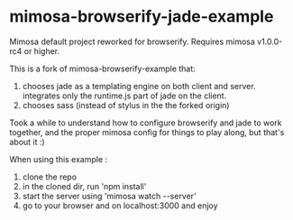 mimosa-browserify-jade-example
=========================

Mimosa default project reworked for browserify. Requires mimosa v1.0.0-rc4 or higher.

This is a fork of mimosa-browserify-example that:
1. chooses jade as a templating engine on both client and server. integrates only the runtime.js part of jade on the client.
2. chooses sass (instead of stylus in the the forked origin)


Took a while to understand how to configure browserify and jade to work together, and the proper mimosa config for things to play along, but that's about it :)

When using this example :
1. clone the repo
2. in the cloned dir, run 'npm install'
3. start the server using 'mimosa watch --server'
4. go to your browser and on localhost:3000 and enjoy